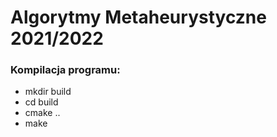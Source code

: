 # Algorytmy Metaheurystyczne 2021/2022
### Kompilacja programu:
- mkdir build
- cd build
- cmake ..
- make